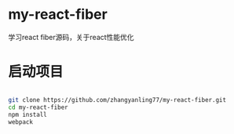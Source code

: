 # my-react-fiber
学习react fiber源码，关于react性能优化

# 启动项目
```bash

git clone https://github.com/zhangyanling77/my-react-fiber.git
cd my-react-fiber
npm install
webpack

```
